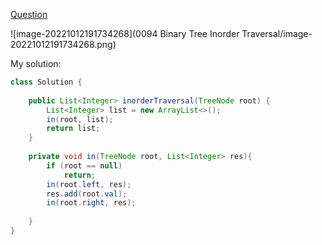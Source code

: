 [Question](https://leetcode.com/problems/binary-tree-inorder-traversal/)

![image-20221012191734268](0094 Binary Tree Inorder Traversal/image-20221012191734268.png)



My solution:

```java
class Solution {
    
    public List<Integer> inorderTraversal(TreeNode root) {
        List<Integer> list = new ArrayList<>();
        in(root, list);
        return list;
    }
    
    private void in(TreeNode root, List<Integer> res){
        if (root == null)
            return;
        in(root.left, res);
        res.add(root.val);
        in(root.right, res);
        
    }
}
```

